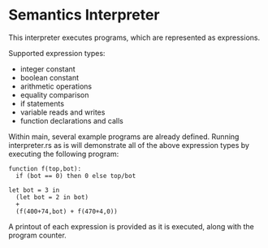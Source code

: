 # Semantics Interpreter

This interpreter executes programs, which are represented as expressions.

Supported expression types:
* integer constant
* boolean constant
* arithmetic operations
* equality comparison
* if statements
* variable reads and writes
* function declarations and calls

Within main, several example programs are already defined. Running interpreter.rs as is will demonstrate all of the above expression types by executing the following program:

    function f(top,bot):
      if (bot == 0) then 0 else top/bot

    let bot = 3 in
      (let bot = 2 in bot)
      +
      (f(400+74,bot) + f(470+4,0))

A printout of each expression is provided as it is executed, along with the program counter.
